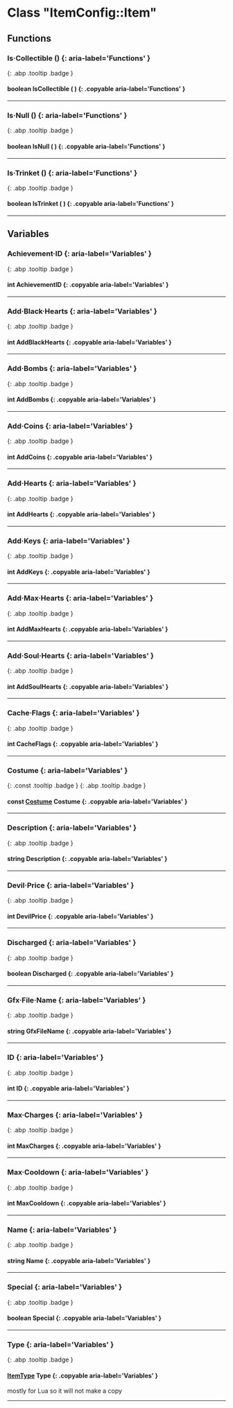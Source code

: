 # Class "ItemConfig::Item"
## Functions
### Is·Collectible () {: aria-label='Functions' }
[ ](#){: .abp .tooltip .badge }
#### boolean IsCollectible ( ) {: .copyable aria-label='Functions' }

___ 
### Is·Null () {: aria-label='Functions' }
[ ](#){: .abp .tooltip .badge }
#### boolean IsNull ( ) {: .copyable aria-label='Functions' }

___ 
### Is·Trinket () {: aria-label='Functions' }
[ ](#){: .abp .tooltip .badge }
#### boolean IsTrinket ( ) {: .copyable aria-label='Functions' }

___ 
## Variables
### Achievement·ID {: aria-label='Variables' }
[ ](#){: .abp .tooltip .badge }
#### int AchievementID  {: .copyable aria-label='Variables' }

___ 
### Add·Black·Hearts {: aria-label='Variables' }
[ ](#){: .abp .tooltip .badge }
#### int AddBlackHearts  {: .copyable aria-label='Variables' }

___ 
### Add·Bombs {: aria-label='Variables' }
[ ](#){: .abp .tooltip .badge }
#### int AddBombs  {: .copyable aria-label='Variables' }

___ 
### Add·Coins {: aria-label='Variables' }
[ ](#){: .abp .tooltip .badge }
#### int AddCoins  {: .copyable aria-label='Variables' }

___ 
### Add·Hearts {: aria-label='Variables' }
[ ](#){: .abp .tooltip .badge }
#### int AddHearts  {: .copyable aria-label='Variables' }

___ 
### Add·Keys {: aria-label='Variables' }
[ ](#){: .abp .tooltip .badge }
#### int AddKeys  {: .copyable aria-label='Variables' }

___ 
### Add·Max·Hearts {: aria-label='Variables' }
[ ](#){: .abp .tooltip .badge }
#### int AddMaxHearts  {: .copyable aria-label='Variables' }

___ 
### Add·Soul·Hearts {: aria-label='Variables' }
[ ](#){: .abp .tooltip .badge }
#### int AddSoulHearts  {: .copyable aria-label='Variables' }

___ 
### Cache·Flags {: aria-label='Variables' }
[ ](#){: .abp .tooltip .badge }
#### int CacheFlags  {: .copyable aria-label='Variables' }

___ 
### Costume {: aria-label='Variables' }
[ ](#){: .const .tooltip .badge } [ ](#){: .abp .tooltip .badge }
#### const [Costume](../ItemConfig_Costume) Costume {: .copyable aria-label='Variables' }

___ 
### Description {: aria-label='Variables' }
[ ](#){: .abp .tooltip .badge }
#### string Description  {: .copyable aria-label='Variables' }

___ 
### Devil·Price {: aria-label='Variables' }
[ ](#){: .abp .tooltip .badge }
#### int DevilPrice  {: .copyable aria-label='Variables' }

___ 
### Discharged {: aria-label='Variables' }
[ ](#){: .abp .tooltip .badge }
#### boolean Discharged  {: .copyable aria-label='Variables' }

___ 
### Gfx·File·Name {: aria-label='Variables' }
[ ](#){: .abp .tooltip .badge }
#### string GfxFileName  {: .copyable aria-label='Variables' }

___ 
### ID {: aria-label='Variables' }
[ ](#){: .abp .tooltip .badge }
#### int ID  {: .copyable aria-label='Variables' }

___ 
### Max·Charges {: aria-label='Variables' }
[ ](#){: .abp .tooltip .badge }
#### int MaxCharges  {: .copyable aria-label='Variables' }

___ 
### Max·Cooldown {: aria-label='Variables' }
[ ](#){: .abp .tooltip .badge }
#### int MaxCooldown  {: .copyable aria-label='Variables' }

___ 
### Name {: aria-label='Variables' }
[ ](#){: .abp .tooltip .badge }
#### string Name  {: .copyable aria-label='Variables' }

___ 
### Special {: aria-label='Variables' }
[ ](#){: .abp .tooltip .badge }
#### boolean Special  {: .copyable aria-label='Variables' }

___ 
### Type {: aria-label='Variables' }
[ ](#){: .abp .tooltip .badge }
#### [ItemType](../enums/ItemType) Type  {: .copyable aria-label='Variables' }
mostly for Lua so it will not make a copy 
___ 
